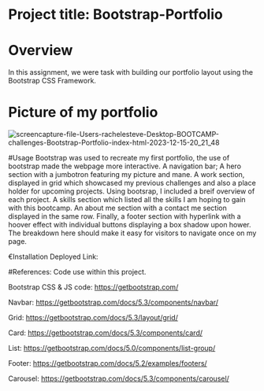# Project title: Bootstrap-Portfolio
# Overview
In this assignment, we were task with building our portfolio layout using the Bootstrap CSS Framework.

# Picture of my portfolio
![screencapture-file-Users-rachelesteve-Desktop-BOOTCAMP-challenges-Bootstrap-Portfolio-index-html-2023-12-15-20_21_48](https://github.com/Raxch23/Bootstrap-Portfolio/assets/148925012/35695d04-6ad2-4f8a-85c3-7e1e487006d8)

#Usage
Bootstrap was used to recreate my first portfolio, the use of bootstrap made the webpage more interactive. A navigation bar; A hero section with a jumbotron featuring my picture and mane. A work section, displayed in grid which showcased my previous challenges and also a place holder for upcoming projects. Using bootsrap, I included a breif overview of each project. A skills section which listed all the skills I am hoping to gain with this bootcamp. An about me section with a contact me section displayed in the same row. Finally, a footer section with hyperlink with a hoover effect with individual buttons displaying a box shadow upon hower. The breakdown here should make it easy for visitors to navigate once on my page.

€Installation
Deployed Link: 


#References:
Code use within this project.

Bootstrap CSS & JS code: https://getbootstrap.com/

Navbar: https://getbootstrap.com/docs/5.3/components/navbar/

Grid: https://getbootstrap.com/docs/5.3/layout/grid/

Card: https://getbootstrap.com/docs/5.3/components/card/

List: https://getbootstrap.com/docs/5.0/components/list-group/

Footer: https://getbootstrap.com/docs/5.2/examples/footers/

Carousel: https://getbootstrap.com/docs/5.3/components/carousel/
